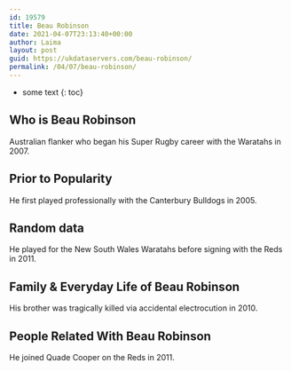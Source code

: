 ```yaml
---
id: 19579
title: Beau Robinson
date: 2021-04-07T23:13:40+00:00
author: Laima
layout: post
guid: https://ukdataservers.com/beau-robinson/
permalink: /04/07/beau-robinson/
---
```


* some text
{: toc}


## Who is Beau Robinson
                  
                  
                  
Australian flanker who began his Super Rugby career with the Waratahs in 2007.
                  
              
            
              
            
                
                
                
## Prior to Popularity
                  
                  
                  
He first played professionally with the Canterbury Bulldogs in 2005.
                  
              
            
              
            
                
                
                
## Random data
                  
                  
                  
He played for the New South Wales Waratahs before signing with the Reds in 2011.
                  
              
            
              
            
                
                
                
## Family & Everyday Life of Beau Robinson
                  
                  
                  
His brother was tragically killed via accidental electrocution in 2010.
                  
              
            
              
            
                
                
                
## People Related With Beau Robinson
                  
                  
                  
He joined Quade Cooper on the Reds in 2011.
                  
              
            
              
            
                
              
            
              
              
            
            
              
            
          
          
          